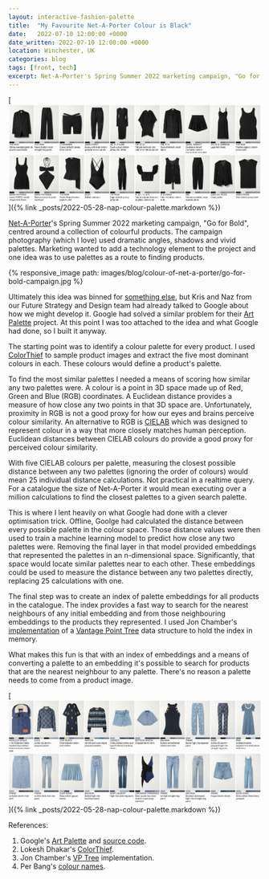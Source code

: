 ```yaml
---
layout: interactive-fashion-palette
title:  "My Favourite Net-A-Porter Colour is Black"
date:   2022-07-10 12:00:00 +0000
date_written: 2022-07-10 12:00:00 +0000
location: Winchester, UK
categories: blog
tags: [front, tech]
excerpt: Net-A-Porter's Spring Summer 2022 marketing campaign, "Go for Bold", centred around a collection of colourful products. Marketing wanted to add a technology element and one idea was to use palettes as a route to finding products. Ultimately this was binned, but I built it anyway.
---
```

[![Black Net-A-Porter Palette](/images/blog/colour-of-net-a-porter/palette-black.png)]({% link _posts/2022-05-28-nap-colour-palette.markdown %})

[Net-A-Porter](https://www.net-a-porter.com/en-gb/)'s Spring Summer 2022 marketing campaign, "Go for Bold", centred around a collection of colourful products. The campaign photography (which I love) used dramatic angles, shadows and vivid palettes. Marketing wanted to add a technology element to the project and one idea was to use palettes as a route to finding products.

{% responsive_image path: images/blog/colour-of-net-a-porter/go-for-bold-campaign.jpg %}

Ultimately this idea was binned for [something else](https://www.ynap.com/news/net-a-porter-launches-its-spring-summer-22-campaign-go-for-bold-integrating-ar-and-ai-technologies), but Kris and Naz from our Future Strategy and Design team had already talked to Google about how we might develop it. Google had solved a similar problem for their [Art Palette](https://artsexperiments.withgoogle.com/artpalette/) project. At this point I was too attached to the idea and what Google had done, so I built it anyway.

The starting point was to identify a colour palette for every product. I used [ColorThief](https://lokeshdhakar.com/projects/color-thief/) to sample product images and extract the five most dominant colours in each. These colours would define a product's palette.

To find the most similar palettes I needed a means of scoring how similar any two palettes were. A colour is a point in 3D space made up of Red, Green and Blue (RGB) coordinates. A Euclidean distance provides a measure of how close any two points in that 3D space are. Unfortunately, proximity in RGB is not a good proxy for how our eyes and brains perceive colour similarity. An alternative to RGB is [CIELAB](https://en.wikipedia.org/wiki/CIELAB_color_space#CIELAB) which was designed to represent colour in a way that more closely matches human perception. Euclidean distances between CIELAB colours do provide a good proxy for perceived colour similarity.

With five CIELAB colours per palette, measuring the closest possible distance between any two palettes (ignoring the order of colours) would mean 25 individual distance calculations. Not practical in a realtime query. For a catalogue the size of Net-A-Porter it would mean executing over a million calculations to find the closest palettes to a given search palette.

This is where I lent heavily on what Google had done with a clever optimisation trick. Offline, Goolge had calculated the distance between every possible palette in the colour space. Those distance values were then used to train a machine learning model to predict how close any two palettes were. Removing the final layer in that model provided embeddings that represented the palettes in an n-dimensional space. Significantly, that space would locate similar palettes near to each other. These embeddings could be used to measure the distance between any two palettes directly, replacing 25 calculations with one.

The final step was to create an index of palette embeddings for all products in the catalogue. The index provides a fast way to search for the nearest neighbours of any initial embedding and from those neighbouring embeddings to the products they represented. I used Jon Chamber's [implementation](https://github.com/jchambers/jvptree) of a [Vantage Point Tree](https://en.wikipedia.org/wiki/Vantage-point_tree) data structure to hold the index in memory.

What makes this fun is that with an index of embeddings and a means of converting a palette to an embedding it's possible to search for products that are the nearest neighbour to any palette. There's no reason a palette needs to come from a product image. 

[![Starry Night Net-A-Porter Palette](/images/blog/colour-of-net-a-porter/palette-starrynight.png)]({% link _posts/2022-05-28-nap-colour-palette.markdown %})

References:
1. Google's [Art Palette](https://artsexperiments.withgoogle.com/artpalette/) and [source code](https://github.com/googleartsculture/art-palette).
1. Lokesh Dhakar's [ColorThief](https://lokeshdhakar.com/projects/color-thief/).
1. Jon Chamber's [VP Tree](https://github.com/jchambers/jvptree) implementation.
1. Per Bang's [colour names](http://www.procato.com/home/).